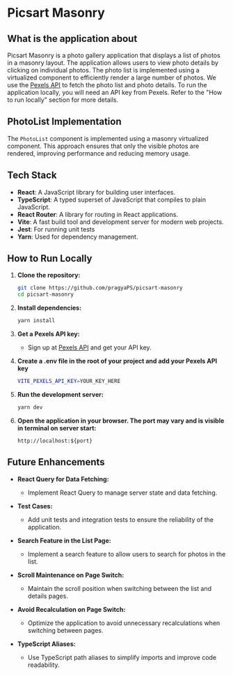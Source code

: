 # Picsart Masonry

## What is the application about

Picsart Masonry is a photo gallery application that displays a list of photos in a masonry layout. The application allows users to view photo details by clicking on individual photos. The photo list is implemented using a virtualized component to efficiently render a large number of photos. We use the [Pexels API](https://www.pexels.com/api/) to fetch the photo list and photo details. To run the application locally, you will need an API key from Pexels. Refer to the "How to run locally" section for more details.

## PhotoList Implementation

The `PhotoList` component is implemented using a masonry virtualized component. This approach ensures that only the visible photos are rendered, improving performance and reducing memory usage.

## Tech Stack

- **React**: A JavaScript library for building user interfaces.
- **TypeScript**: A typed superset of JavaScript that compiles to plain JavaScript.
- **React Router**: A library for routing in React applications.
- **Vite**: A fast build tool and development server for modern web projects.
- **Jest**: For running unit tests
- **Yarn**: Used for dependency management.

## How to Run Locally

1. **Clone the repository:**
    ```sh
    git clone https://github.com/pragyaPS/picsart-masonry
    cd picsart-masonry
    ```

2. **Install dependencies:**
    ```sh
    yarn install
    ```

3. **Get a Pexels API key:**
    - Sign up at [Pexels API](https://www.pexels.com/api/) and get your API key.

3. **Create a .env file in the root of your project and add your Pexels API key**
    ```sh
    VITE_PEXELS_API_KEY=YOUR_KEY_HERE
    ```

4. **Run the development server:**
    ```sh
    yarn dev
    ```

5. **Open the application in your browser. The port may vary and is visible in terminal on server start:**
    ```
    http://localhost:${port}
    ```

## Future Enhancements

- **React Query for Data Fetching:**
  - Implement React Query to manage server state and data fetching.

- **Test Cases:**
  - Add unit tests and integration tests to ensure the reliability of the application.

- **Search Feature in the List Page:**
  - Implement a search feature to allow users to search for photos in the list.

- **Scroll Maintenance on Page Switch:**
  - Maintain the scroll position when switching between the list and details pages.

- **Avoid Recalculation on Page Switch:**
  - Optimize the application to avoid unnecessary recalculations when switching between pages.

- **TypeScript Aliases:**
  - Use TypeScript path aliases to simplify imports and improve code readability.

